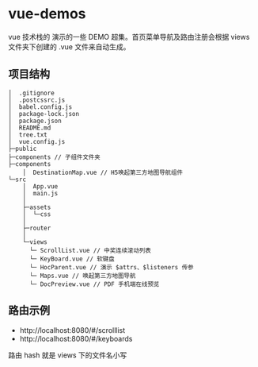 # vue-demos

vue 技术栈的 演示的一些 DEMO 超集。首页菜单导航及路由注册会根据 views 文件夹下创建的 .vue 文件来自动生成。

## 项目结构

```
│  .gitignore
│  .postcssrc.js
│  babel.config.js
│  package-lock.json
│  package.json
│  README.md
│  tree.txt
│  vue.config.js
├─public
├─components // 子组件文件夹
├─components
    │  DestinationMap.vue // H5唤起第三方地图导航组件
└─src
    │  App.vue
    │  main.js
    │
    ├─assets
    │  └─css
    │
    ├─router
    │
    └─views
      └─ ScrollList.vue // 中奖连续滚动列表
      └─ KeyBoard.vue // 软键盘
      └─ HocParent.vue // 演示 $attrs、$listeners 传参
      └─ Maps.vue // 唤起第三方地图导航
      └─ DocPreview.vue // PDF 手机端在线预览
```

## 路由示例

- http://localhost:8080/#/scrolllist
- http://localhost:8080/#/keyboards

路由 hash 就是 views 下的文件名小写
